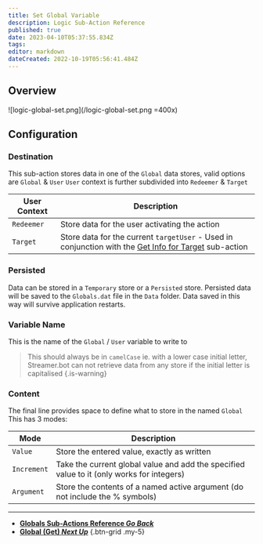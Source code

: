 ```yaml
---
title: Set Global Variable
description: Logic Sub-Action Reference
published: true
date: 2023-04-10T05:37:55.834Z
tags: 
editor: markdown
dateCreated: 2022-10-19T05:56:41.484Z
---
```


## Overview
![logic-global-set.png](/logic-global-set.png =400x)

## Configuration
### Destination

This sub-action stores data in one of the `Global` data stores, valid options are `Global` & `User`
`User` context is further subdivided into `Redeemer` & `Target`

User Context | Description
-----|-----
`Redeemer`| Store data for the user activating the action
`Target`| Store data for the current `targetUser` - Used in conjunction with the [Get Info for Target](/Sub-Actions/Twitch/Get-User-Info-for-Target) sub-action

### Persisted

Data can be stored in a `Temporary` store or a `Persisted` store. Persisted data will be saved to the `Globals.dat` file in the `Data` folder. Data saved in this way will survive application restarts. 

### Variable Name

This is the name of the `Global` / `User` variable to write to
> This should always be in `camelCase` ie. with a lower case initial letter, Streamer.bot can not retrieve data from any store if the initial letter is capitalised
{.is-warning}

### Content

The final line provides space to define what to store in the named `Global`
This has 3 modes:

Mode | Description
-----|-----
`Value`| Store the entered value, exactly as written 
`Increment`| Take the current global value and add the specified value to it (only works for integers)
`Argument` | Store the contents of a named active argument (do not include the % symbols)

---

- [<i class="mdi mdi-chevron-left"></i> **Globals Sub-Actions Reference *Go Back***](/Sub-Actions/Globals)
- [<i class="mdi mdi-earth primary--text"></i> **Global (Get) *Next Up***](/Sub-Actions/Globals/Get-Global-Variable)
{.btn-grid .my-5}